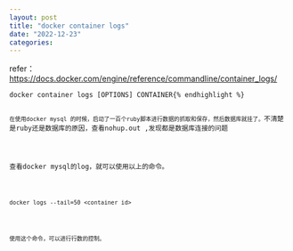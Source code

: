 ```yaml
---
layout: post
title: "docker container logs"
date: "2022-12-23"
categories: 
---
```

<p>refer：<a href="https://docs.docker.com/engine/reference/commandline/container_logs/">https://docs.docker.com/engine/reference/commandline/container_logs/</a></p>

<pre>
<code>docker container logs [OPTIONS] CONTAINER{% endhighlight %}

<p><code>在使用docker mysql 的时候，启动了一百个ruby脚本进行数据的抓取和保存，然后数据库就挂了。</code>不清楚是ruby还是数据库的原因，查看nohup.out ,发现都是数据库连接的问题</p>

<p>查看docker mysql的log，就可以使用以上的命令。</p>

<p><code>docker logs --tail=50 &lt;container id&gt;</code></p>

<p><code>使用这个命令，可以进行行数的控制。</code></p>

